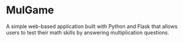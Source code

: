 # MulGame
A simple web-based application built with Python and Flask that allows users to test their math skills by answering multiplication questions.
